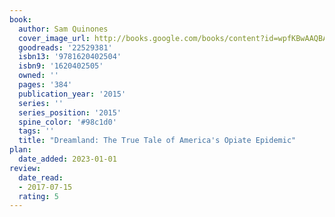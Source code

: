 ```yaml
---
book:
  author: Sam Quinones
  cover_image_url: http://books.google.com/books/content?id=wpfKBwAAQBAJ&printsec=frontcover&img=1&zoom=1&edge=curl&source=gbs_api
  goodreads: '22529381'
  isbn13: '9781620402504'
  isbn9: '1620402505'
  owned: ''
  pages: '384'
  publication_year: '2015'
  series: ''
  series_position: '2015'
  spine_color: '#98c1d0'
  tags: ''
  title: "Dreamland: The True Tale of America's Opiate Epidemic"
plan:
  date_added: 2023-01-01
review:
  date_read:
  - 2017-07-15
  rating: 5
---
```

